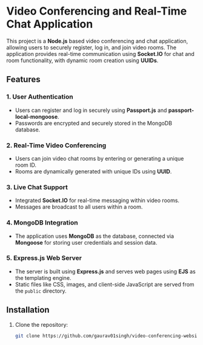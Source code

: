 # Video Conferencing and Real-Time Chat Application

This project is a **Node.js** based video conferencing and chat application, allowing users to securely register, log in, and join video rooms. The application provides real-time communication using **Socket.IO** for chat and room functionality, with dynamic room creation using **UUIDs**.

## Features

### 1. User Authentication
- Users can register and log in securely using **Passport.js** and **passport-local-mongoose**.
- Passwords are encrypted and securely stored in the MongoDB database.

### 2. Real-Time Video Conferencing
- Users can join video chat rooms by entering or generating a unique room ID.
- Rooms are dynamically generated with unique IDs using **UUID**.

### 3. Live Chat Support
- Integrated **Socket.IO** for real-time messaging within video rooms.
- Messages are broadcast to all users within a room.

### 4. MongoDB Integration
- The application uses **MongoDB** as the database, connected via **Mongoose** for storing user credentials and session data.

### 5. Express.js Web Server
- The server is built using **Express.js** and serves web pages using **EJS** as the templating engine.
- Static files like CSS, images, and client-side JavaScript are served from the `public` directory.

## Installation

1. Clone the repository:
   ```bash
   git clone https://github.com/gaurav01singh/video-conferencing-website.git
